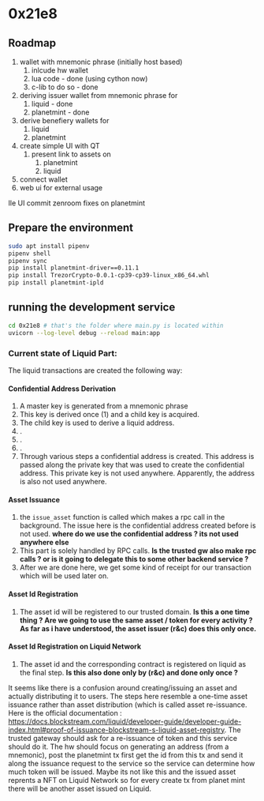 # 0x21e8


## Roadmap

1.  wallet with mnemonic phrase (initially host based)
    1.  inlcude hw wallet 
    2.  lua code                - done (using cython now)
    3.  c-lib to do so          - done
2.  deriving issuer wallet from mnemonic phrase for
    1.  liquid                  - done
    2.  planetmint              - done
3.  derive benefiery wallets for
    1.  liquid
    2.  planetmint
4.  create simple UI with QT 
    1.  present link to assets on
        1.  planetmint
        2.  liquid
5.  connect wallet
6.  web ui for external usage


Ile UI
commit zenroom fixes on planetmint

## Prepare the environment
```bash
sudo apt install pipenv
pipenv shell
pipenv sync
pip install planetmint-driver==0.11.1
pip install TrezorCrypto-0.0.1-cp39-cp39-linux_x86_64.whl
pip install planetmint-ipld
```


## running the development service
```bash
cd 0x21e8 # that's the folder where main.py is located within
uvicorn --log-level debug --reload main:app
```


### Current state of Liquid Part:

The liquid transactions are created the following way:

#### Confidential Address Derivation
1. A master key is generated from a mnemonic phrase
2. This key is derived once (1) and a child key is acquired.
3. The child key is used to derive a liquid address.
4. .
5. .
6. .
7. Through various steps a confidential address is created. This address is passed along the private key that was used to create the confidential address. This private key is not used anywhere. Apparently, the address is also not used anywhere.

#### Asset Issuance
1. the `issue_asset` function is called which makes a rpc call in the background. The issue here is the confidential address created before is not used. **where do we use the confidential address ? its not used anywhere else**
2. This part is solely handled by RPC calls. **Is the trusted gw also make rpc calls ? or is it going to delegate this to some other backend service ?**
3. After we are done here, we get some kind of receipt for our transaction which will be used later on.

#### Asset Id Registration
1. The asset id will be registered to our trusted domain. **Is this a one time thing ? Are we going to use the same asset / token for every activity ? As far as i have understood, the asset issuer (r&c) does this only once.**

#### Asset Id Registration on Liquid Network
1. The asset id and the corresponding contract is registered on liquid as the final step. **Is this also done only by (r&c) and done only once ?**


It seems like there is a confusion around creating/issuing an asset and actually distributing it to users. The steps here resemble a one-time asset issuance rather than asset distribution (which is called asset re-issuance. 
Here is the official documentation : https://docs.blockstream.com/liquid/developer-guide/developer-guide-index.html#proof-of-issuance-blockstream-s-liquid-asset-registry.
The trusted gateway should ask for a re-issuance of token and this service should do it. The hw should focus on generating an address (from a mnemonic), post the planetmint tx first get the id from this tx and send it along the issuance request to the service so the service can determine how much token will be issued. Maybe its not like this and the issued asset reprents a NFT on Liquid Network so for every create tx from planet mint there will be another asset issued on Liquid. 